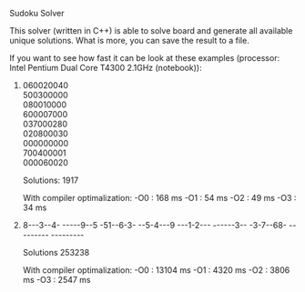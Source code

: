 Sudoku Solver

This solver (written in C++) is able to solve board and generate all available
unique solutions. What is more, you can save the result to a file.

If you want to see how fast it can be look at these examples
(processor: Intel Pentium Dual Core T4300 2.1GHz (notebook)):

1)	
	060020040								
	500300000								
	080010000								
	600007000								
	037000280								
	020800030								
	000000000								
	700400001								
	000060020									
	
	Solutions: 1917
	
	With compiler optimalization:
		-O0 : 168 ms
		-O1 : 54 ms
		-O2 : 49 ms
		-O3 : 34 ms
		
2)  
	8---3--4-
	-----9--5
    	-51--6-3-
    	--5-4---9
    	---1-2---
    	------3--
    	-3-7--68-
    	---------
    	---------
	
	Solutions 253238
	
	With compiler optimalization:
		-O0 : 13104 ms
		-O1 : 4320 ms
		-O2 : 3806 ms
		-O3 : 2547 ms
